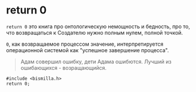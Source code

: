 # return 0

`return 0` это книга про онтологическую немощность и бедность, про то, что возвращаться к Создателю нужно полным нулем, полной точкой.

`0`, как возвращаемое процессом значение, интерпретируется операционной системой как "успешное завершение процесса".

> Адам совершил ошибку, дети Адама ошибются. Лучший из ошибающихся - возращающийся.

```
#include <bismilla.h>
return 0;
```
